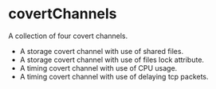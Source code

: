 # covertChannels
A collection of four covert channels. 
 - A storage covert channel with use of shared files.
 - A storage covert channel with use of files lock attribute.
 - A timing covert channel with use of CPU usage.
 - A timing covert channel with use of delaying tcp packets.
